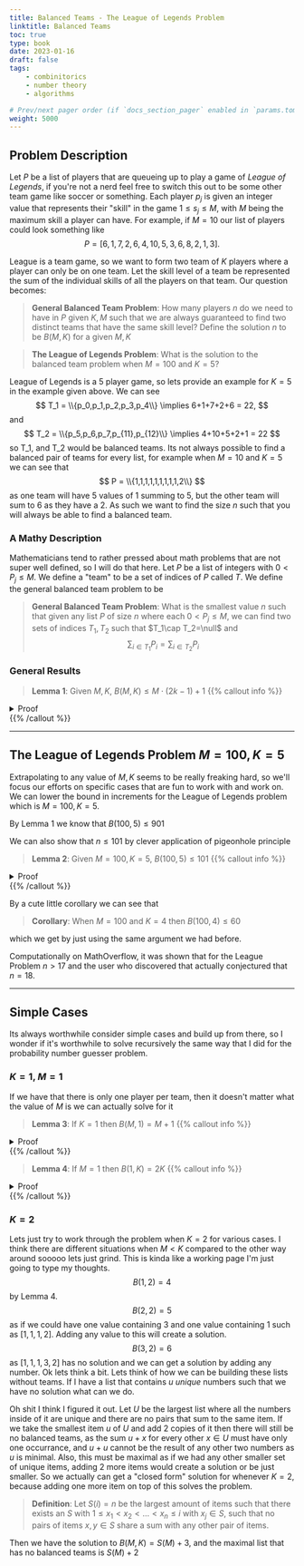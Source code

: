 ```yaml
---
title: Balanced Teams - The League of Legends Problem
linktitle: Balanced Teams
toc: true
type: book
date: 2023-01-16
draft: false
tags:
    - combinitorics
    - number theory
    - algorithms

# Prev/next pager order (if `docs_section_pager` enabled in `params.toml`)
weight: 5000
---
```


## Problem Description

Let $P$ be a list of players that are queueing up to play a game of *League of Legends*, if you're not a nerd feel free to switch this out to be some other team game like soccer or something. Each player $p_j$ is given an integer value that represents their "skill" in the game $1\leq s_j \leq M$, with $M$ being the maximum skill a player can have. For example, if $M=10$ our list of players could look something like
$$
P = \left[6,1,7,2,6,4,10,5,3,6,8,2,1,3\right].
$$

League is a team game, so we want to form two team of $K$ players where a player can only be on one team. Let the skill level of a team be represented the sum of the individual skills of all the players on that team. Our question becomes: 

> **General Balanced Team Problem**: How many players $n$ do we need to have in $P$ given $K,M$ such that we are always guaranteed to find two distinct teams that have the same skill level? Define the solution $n$ to be $B(M,K)$ for a given $M,K$

> **The League of Legends Problem**: What is the solution to the balanced team problem when $M=100$ and $K=5$?

League of Legends is a $5$ player game, so lets provide an example for $K=5$ in the example given above. We can see
$$
T_1 = \\{p_0,p_1,p_2,p_3,p_4\\} \implies 6+1+7+2+6 = 22,
$$
and
$$
T_2 = \\{p_5,p_6,p_7,p_{11},p_{12}\\} \implies 4+10+5+2+1 = 22
$$
so T_1, and T_2 would be balanced teams. Its not always possible to find a balanced pair of teams for every list, for example when $M=10$ and $K=5$ we can see that
$$
P = \\{1,1,1,1,1,1,1,1,1,2\\}
$$
as one team will have $5$ values of $1$ summing to $5$, but the other team will sum to $6$ as they have a $2$. As such we want to find the size $n$ such that you will always be able to find a balanced team. 

### A Mathy Description

Mathematicians tend to rather pressed about math problems that are not super well defined, so I will do that here. Let $P$ be a list of integers with $0 < P_j \leq M$. We define a "team" to be a set of indices of $P$ called $T$. We define the general balanced team problem to be

> **General Balanced Team Problem**: What is the smallest value $n$ such that given any list $P$ of size $n$ where each $0 < P_j \leq M$, we can find two sets of indices $T_1, T_2$ such that $T_1\cap T_2=\null$ and
$$
\sum_{i\in T_1} P_i = \sum_{i\in T_2} P_i
$$

### General Results

> **Lemma 1**: Given $M,K$, $B(M,K) \leq M\cdot (2k-1) +1$
{{% callout info %}}
<details>
<summary>Proof</summary>
This is easily proved by the pigeonhole principle as if any number occurs $2k$ times we can find two balanced teams by just taking only that number in each team. As such we can put $(2k-1)$ of each number into our list giving us $M(2k-1)$ items. The next item is guaranteed to create a balanced team. As such $n\leq M(2k-1)+1$.
</br>
<b>Q.E.D.</b>
</details>
{{% /callout %}}

---

## The League of Legends Problem $M=100,K=5$

Extrapolating to any value of $M,K$ seems to be really freaking hard, so we'll focus our efforts on specific cases that are fun to work with and work on. We can lower the bound in increments for the League of Legends problem which is $M=100, K=5$. 

By Lemma $1$ we know that $B(100, 5)\leq 901$

We can also show that $n\leq 101$ by clever application of pigeonhole principle
> **Lemma 2**: Given $M=100,K=5$, $B(100, 5) \leq  101$
{{% callout info %}}
<details>
<summary>Proof</summary>
Since $101 > 100$, by pigeonhole principle, we know that there must be at least two of the same numbers in the list, take those two numbers and put them in differing teams. Our problem is now equivalent to finding two equal teams of $K=4$ with $n=99$. Note that if we had $99$ unqiue numbers, then we could group up the numbers into pairs that have equal sums $(1,100),(2,99),\ldots,(50,51)$ we can take two of each of these equal pairs onto a team. As such, if we were to want to avoid creating two balanced teams, we would have to double up some numbers.
</br>
</br>
Notice though that if we have $4$ values that include duplicates, we could just put one of each of those values on a team and create two balanced teams from there. In fact, in order to minimize the number of unique values we have, we would have one specific value with $7$ copies, as that would not be enough to split into two teams, however that would still give us at least $92$ unqiue numbers which is guaranteed to give us $4$ balanced teams. 
</br>
<b>Q.E.D.</b>
</details>
{{% /callout %}}

By a cute little corollary we can see that

> **Corollary**: When $M=100$ and $K=4$ then $B(100,4)\leq 60$

which we get by just using the same argument we had before.

Computationally on MathOverflow, it was shown that for the League Problem $n > 17$ and the user who discovered that actually conjectured that $n=18$.

---

## Simple Cases

Its always worthwhile consider simple cases and build up from there, so I wonder if it's worthwhile to solve recursively the same way that I did for the probability number guesser problem.

### $K=1$, $M=1$

If we have that there is only one player per team, then it doesn't matter what the value of $M$ is we can actually solve for it

> **Lemma 3**: If $K=1$ then $B(M,1)=M+1$
{{% callout info %}}
<details>
<summary>Proof</summary>
Since we have only one player per team, then the only way to get equal teams is when each team has a player of equal value. In order to guarantee this we use the pigeonhole principle to see that we need $M+1$ items.  
</br>
<b>Q.E.D.</b>
</details>
{{% /callout %}}

> **Lemma 4**: If $M=1$ then $B(1,K)=2K$
{{% callout info %}}
<details>
<summary>Proof</summary>
In order to build our teams in this case, we just need enough players to fill out each team as all players are equal skilled.
</br>
<b>Q.E.D.</b>
</details>
{{% /callout %}}

### $K=2$

Lets just try to work through the problem when $K=2$ for various cases. I think there are different situations when $M < K$ compared to the other way around sooooo lets just grind. This is kinda like a working page I'm just going to type my thoughts.
$$
B(1,2) = 4
$$
by Lemma $4$. 
$$
B(2,2) = 5
$$
as if we could have one value containing $3$ and one value containing $1$ such as $[1,1,1,2]$. Adding any value to this will create a solution.
$$
B(3,2) = 6
$$
as $[1,1,1,3,2]$ has no solution and we can get a solution by adding any number. Ok lets think a bit. Lets think of how we can be building these lists without teams. If I have a list that contains $u$ *unique* numbers such that we have no solution what can we do. 

Oh shit I think I figured it out. Let $U$ be the largest list where all the numbers inside of it are unique and there are no pairs that sum to the same item. If we take the smallest item $u$ of $U$ and add $2$ copies of it then there will still be no balanced teams, as the sum $u+x$ for every other $x\in U$ must have only one occurrance, and $u+u$ cannot be the result of any other two numbers as $u$ is minimal. Also, this must be maximal as if we had any other smaller set of unique items, adding $2$ more items would create a solution or be just smaller. So we actually can get a "closed form" solution for whenever $K=2$, because adding one more item on top of this solves the problem.

> **Definition**: Let $S(i)=n$ be the largest amount of items such that there exists an $S$ with $1\leq x_1 < x_2 < \ldots < x_n \leq i$ with $x_j\in S$, such that no pairs of items $x,y\in S$ share a sum with any other pair of items.

Then we have the solution to $B(M,K)=S(M)+3$, and the maximal list that has no balanced teams is $S(M)+2$